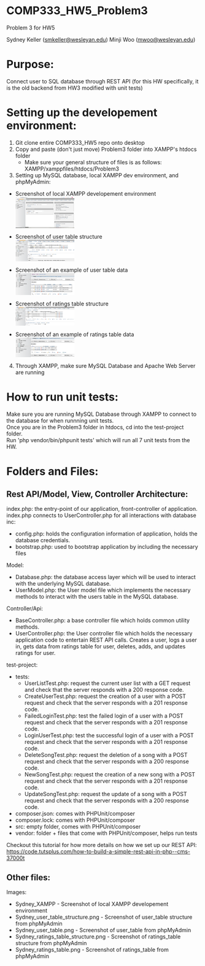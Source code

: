 # COMP333_HW5_Problem3
Problem 3 for HW5

Sydney Keller (<smkeller@wesleyan.edu>)
Minji Woo (<mwoo@wesleyan.edu>)

# Purpose:
Connect user to SQL database through REST API
(for this HW specifically, it is the old backend from HW3 modified with unit tests)

# Setting up the developement environment:
1. Git clone entire COMP333_HW5 repo onto desktop
2. Copy and paste (don't just move) Problem3 folder into XAMPP's htdocs folder
    - Make sure your general structure of files is as follows: XAMPP/xamppfiles/htdocs/Problem3
3. Setting up MySQL database, local XAMPP dev environment, and phpMyAdmin:

- Screenshot of local XAMPP developement environment 
</br><img align ="center"
height="32%"
width="32%"
src="./Images/Sydney_XAMPP.png"
alt="Screenshot of local XAMPP developement environment"
/>

- Screenshot of user table structure
</br><img align ="center"
height="32%"
width="32%"
src="./Images/Sydney_user_table_structure.png"
alt="Screenshot of user_table structure"
/>

- Screenshot of an example of user table data
</br><img align ="center"
height="32%"
width="32%"
src="./Images/Sydney_user_table.png"
alt="Screenshot of user_table"
/>

- Screenshot of ratings table structure
</br><img align ="center"
height="32%"
width="32%"
src="./Images/Sydney_ratings_table_structure.png"
alt="Screenshot of ratings_table structure"
/>

- Screenshot of an example of ratings table data
</br><img align ="center"
height="32%"
width="32%"
src="./Images/Sydney_ratings_table.png"
alt="Screenshot of ratings_table"
/>
4. Through XAMPP, make sure MySQL Database and Apache Web Server are running

# How to run unit tests:
Make sure you are running MySQL Database through XAMPP to connect to the database for when runnning unit tests.</br>
Once you are in the Problem3 folder in htdocs, cd into the test-project folder.</br>
Run 'php vendor/bin/phpunit tests' which will run all 7 unit tests from the HW.

# Folders and Files:
## Rest API/Model, View, Controller Architecture:
index.php: the entry-point of our application, front-controller of application. index.php connects to UserController.php for all interactions with database</br>
inc:
 - config.php: holds the configuration information of application, holds the database credentials. 
 - bootstrap.php: used to bootstrap  application by including the necessary files
 <!-- end of the list -->
Model:
- Database.php: the database access layer which will be used to interact with the underlying MySQL database.
- UserModel.php: the User model file which implements the necessary methods to interact with the users table in the MySQL database.
<!-- end of the list -->
Controller/Api:
- BaseController.php: a base controller file which holds common utility methods.
- UserController.php: the User controller file which holds the necessary application code to entertain REST API calls. Creates a user, logs a user in, gets data from ratings table for user, deletes, adds, and updates ratings for user.
<!-- end of the list -->
test-project:
- tests:
    - UserListTest.php: request the current user list with a GET request and check that the server responds with a 200 response code.
    - CreateUserTest.php: request the creation of a user with a POST request and check that the server responds with a 201 response code.
    - FailedLoginTest.php: test the failed login of a user with a POST request and check that the server responds with a 201 response code.
    - LoginUserTest.php: test the successful login of a user with a POST request and check that the server responds with a 201 response code.
    - DeleteSongTest.php: request the deletion of a song with a POST request and check that the server responds with a 200 response code.
    - NewSongTest.php: request the creation of a new song with a POST request and check that the server responds with a 201 response code.
    - UpdateSongTest.php: request the update of a song with a POST request and check that the server responds with a 200 response code.
- composer.json: comes with PHPUnit/composer
- composer.lock: comes with PHPUnit/composer 
- src: empty folder, comes with PHPUnit/composer
- vendor: folder + files that come with PHPUnit/composer, helps run tests

<!-- end of the list -->
Checkout this tutorial for how more details on how we set up our REST API:
https://code.tutsplus.com/how-to-build-a-simple-rest-api-in-php--cms-37000t

## Other files:
Images:
- Sydney_XAMPP - Screenshot of local XAMPP developement environment
- Sydney_user_table_structure.png - Screenshot of user_table structure from phpMyAdmin
- Sydney_user_table.png - Screenshot of user_table from phpMyAdmin
- Sydney_ratings_table_structure.png - Screenshot of ratings_table structure from phpMyAdmin
- Sydney_ratings_table.png - Screenshot of ratings_table from phpMyAdmin